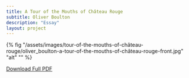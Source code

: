 ```yaml
---
title: A Tour of the Mouths of Château Rouge
subtitle: Oliver Boulton
description: "Essay"
layout: project
---
```


{% fig "/assets/images/tour-of-the-mouths-of-château-rouge/oliver_boulton-a-tour-of-the-mouths-of-château-rouge-front.jpg" "alt" "" %}

<a href="/assets/images/tour-of-the-mouths-of-château-rouge/oliver_boulton-a-tour-of-the-mouths-of-château-rouge.pdf" target="_blank">Download Full PDF</a>